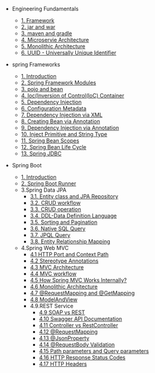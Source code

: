 - Engineering Fundamentals
    - [1. Framework](docs/engineering-fundamentals/framework.md)
    - [2. jar and war](docs/engineering-fundamentals/jar-vs-war.md)
    - [3. maven and gradle](docs/engineering-fundamentals/maven-vs-gradle.md)
    - [4. Microservie Architecture](docs/engineering-fundamentals/microservice-architecture.md)
    - [5. Monolithic Architecture](docs/engineering-fundamentals/monolithic-architecture.md)
    - [6. UUID - Universally Unique Identifier](docs/engineering-fundamentals/uuid.md)

- spring Frameworks
    - [1. Introduction](docs/spring-framework/1-spring-intro.md)
    - [2. Spring Framework Modules](docs/spring-framework/2-spring-modules.md)
    - [3. pojo and bean](docs/spring-framework/3-pojo-vs-bean.md)
    - [4. Ioc(Inversion of Control(IoC) Container](docs/spring-framework/4-ioc-container.md "Spring IoC Container Principle")
    - [5. Dependency Injection](docs/spring-framework/5-dependency-injection.md)
    - [6. Configuration Metadata](docs/spring-framework/6-configuration-metadata.md)
    - [7. Dependency Injection via XML](docs/spring-framework/7-di-xml.md)
    - [8. Creating Bean via Annotation](docs/spring-framework/8-creating-bean-annotation.md)
    - [9. Dependency Injection via Annotation](docs/spring-framework/9-di-annotation.md "Dependency Injection and Autowiring via Annotation/Java Based Configuration")
    - [10. Inject Primitive and String Type](docs/spring-framework/10-inject-primitive.md "Inject Primitive and String Type in Spring")
    - [11. Spring Bean Scopes](docs/spring-framework/11-bean-scope.md "Spring Bean Scopes")
    - [12. Spring Bean Life Cycle](docs/spring-framework/12-life-cycle-method.md)
    - [13. Spring JDBC](docs/spring-framework/13-spring-jdbc.md "Spting JDBC Module")

- Spring Boot
   - [1. Introduction](docs/spring-boot/1-introduction.md "Basic Topic") 
   - [2. Spring Boot Runner](docs/spring-boot/2-spring-runner.md)    
  - 3.Spring Data JPA
    - [3.1. Entity class and JPA Repository](docs/spring-boot/Data%20JPA/1-entity-jpa-repository.md)
    - [3.2. CRUD workflow](docs/spring-boot/Data%20JPA/2-crud-workflow.md)
    - [3.3. CRUD operation](docs/spring-boot/Data%20JPA/3-crud-operation.md)
    - [3.4. DDL-Data Definition Language](docs/spring-boot/Data%20JPA/4-ddl.md)
    - [3.5. Sorting and Pagination](docs/spring-boot/Data%20JPA/5-sorting-pagination.md)
    - [3.6. Native SQL Query](docs/spring-boot/Data%20JPA/6.native-sql.md)
    - [3.7. JPQL Query](docs/spring-boot/Data%20JPA/7-jpql.md)
    - [3.8. Entity Relationship Mapping](docs/spring-boot/Data%20JPA/8-entity-mapping.md)
   - 4.Spring Web MVC
     - [4.1 HTTP Port and Context Path](docs/spring-boot/Web%20MVC/1-port-and-contextpath.md)
     - [4.2 Stereotype Annotations](docs/spring-boot/Web%20MVC/2-stereotype-annotations.md)
     - [4.3 MVC Architecture](docs/spring-boot/Web%20MVC/3-mvc-architecture.md)
     - [4.4 MVC workflow](docs/spring-boot/Web%20MVC/4-mvc-workflow.md)
     - [4.5 How Spring MVC Works Internally?](docs/spring-boot/Web%20MVC/5-how-mvc-works.md)
     - [4.6 Monolithic Architecture](docs/spring-boot/Web%20MVC/6-monolithic-architecture.md)
     - [4.7 @RequestMapping and @GetMapping](docs/spring-boot/Web%20MVC/7-requestmapping-getmapping.md)
     - [4.8 ModelAndView](docs/spring-boot/Web%20MVC/8-ModelAndView.md)
     - 4.9.REST Service
        - [4.9 SOAP vs REST ](docs/spring-boot/Web%20MVC/9-SOAP-vs-REST.md) 
        - [4.10 Swagger API Documentation ](docs/spring-boot/Web%20MVC/10-Swagger%20API%20Documentation.md) 
        - [4.11 Controller vs RestController](docs/spring-boot/Web%20MVC/11-Controller%20vs%20RestController.md)
        - [4.12 @RequestMapping](docs/spring-boot/Web%20MVC/12-requestmapping.md)
        - [4.13 @JsonProperty](docs/spring-boot/Web%20MVC/13-Json%20Property.md)
        - [4.14 @RequestBody Validation](docs/spring-boot/Web%20MVC/14-requestBody%20validation.md)
        - [4.15 Path parameters and Query parameters](docs/spring-boot/Web%20MVC/15-Path%20vs%20Query%20Parameters.md)
        - [4.16 HTTP Response Status Codes](docs/spring-boot/Web%20MVC/16-HTTP%20responce%20status%20code.md)
        - [4.17 HTTP Headers](docs/spring-boot/Web%20MVC/17-HTTP%20headers.md)

  
